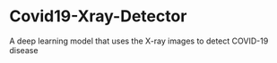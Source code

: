 # Covid19-Xray-Detector
A deep learning model that uses the X-ray images to detect COVID-19 disease

